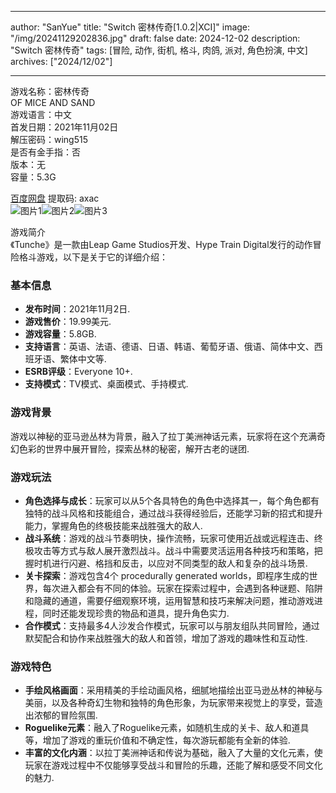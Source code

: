 
---
author: "SanYue"
title: "Switch 密林传奇[1.0.2|XCI]"
image: "/img/20241129202836.jpg"
draft: false
date: 2024-12-02
description: "Switch 密林传奇"
tags: [冒险, 动作, 街机, 格斗, 肉鸽, 派对, 角色扮演, 中文]
archives: ["2024/12/02"]

---

游戏名称：密林传奇   
OF MICE AND SAND    
游戏语言：中文  
首发日期：2021年11月02日  
解压密码：wing515  
是否有金手指：否  
版本：无   
容量：5.3G

[百度网盘](https://pan.baidu.com/s/1Uu2vtc8Q4x6G3DPrKWM4VA) 提取码: axac  
![图片1](/img/f1d5f2.jpg)![图片2](/img/810fd3.jpg)![图片3](/img/16e1dc.jpg)  

游戏简介  
《Tunche》是一款由Leap Game Studios开发、Hype Train Digital发行的动作冒险格斗游戏，以下是关于它的详细介绍：

### 基本信息
- **发布时间**：2021年11月2日.
- **游戏售价**：19.99美元.
- **游戏容量**：5.8GB.
- **支持语言**：英语、法语、德语、日语、韩语、葡萄牙语、俄语、简体中文、西班牙语、繁体中文等.
- **ESRB评级**：Everyone 10+.
- **支持模式**：TV模式、桌面模式、手持模式.

### 游戏背景
游戏以神秘的亚马逊丛林为背景，融入了拉丁美洲神话元素，玩家将在这个充满奇幻色彩的世界中展开冒险，探索丛林的秘密，解开古老的谜团.

### 游戏玩法
- **角色选择与成长**：玩家可以从5个各具特色的角色中选择其一，每个角色都有独特的战斗风格和技能组合，通过战斗获得经验后，还能学习新的招式和提升能力，掌握角色的终极技能来战胜强大的敌人.
- **战斗系统**：游戏的战斗节奏明快，操作流畅，玩家可使用近战或远程连击、终极攻击等方式与敌人展开激烈战斗。战斗中需要灵活运用各种技巧和策略，把握时机进行闪避、格挡和反击，以应对不同类型的敌人和复杂的战斗场景.
- **关卡探索**：游戏包含4个 procedurally generated worlds，即程序生成的世界，每次进入都会有不同的体验。玩家在探索过程中，会遇到各种谜题、陷阱和隐藏的通道，需要仔细观察环境，运用智慧和技巧来解决问题，推动游戏进程，同时还能发现珍贵的物品和道具，提升角色实力.
- **合作模式**：支持最多4人沙发合作模式，玩家可以与朋友组队共同冒险，通过默契配合和协作来战胜强大的敌人和首领，增加了游戏的趣味性和互动性.

### 游戏特色
- **手绘风格画面**：采用精美的手绘动画风格，细腻地描绘出亚马逊丛林的神秘与美丽，以及各种奇幻生物和独特的角色形象，为玩家带来视觉上的享受，营造出浓郁的冒险氛围.
- **Roguelike元素**：融入了Roguelike元素，如随机生成的关卡、敌人和道具等，增加了游戏的重玩价值和不确定性，每次游玩都能有全新的体验.
- **丰富的文化内涵**：以拉丁美洲神话和传说为基础，融入了大量的文化元素，使玩家在游戏过程中不仅能够享受战斗和冒险的乐趣，还能了解和感受不同文化的魅力.
 
